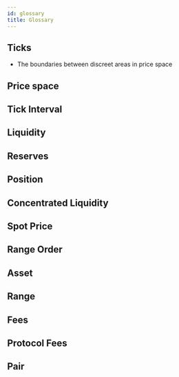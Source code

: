 ```yaml
---
id: glossary
title: Glossary
---
```


## Ticks

- The boundaries between discreet areas in price space

## Price space

## Tick Interval 

## Liquidity

## Reserves

## Position

## Concentrated Liquidity

## Spot Price

## Range Order

## Asset

## Range

## Fees

## Protocol Fees

## Pair